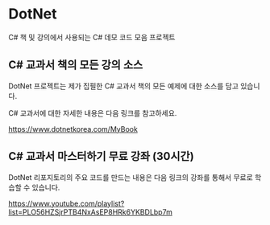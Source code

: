 # DotNet

C# 책 및 강의에서 사용되는 C# 데모 코드 모음 프로젝트


## C# 교과서 책의 모든 강의 소스

DotNet 프로젝트는 제가 집필한 C# 교과서 책의 모든 예제에 대한 소스를 담고 있습니다.

C# 교과서에 대한 자세한 내용은 다음 링크를 참고하세요.

https://www.dotnetkorea.com/MyBook

## C# 교과서 마스터하기 무료 강좌 (30시간)

DotNet 리포지토리의 주요 코드를 만드는 내용은 다음 링크의 강좌를 통해서 무료로 학습할 수 있습니다. 

https://www.youtube.com/playlist?list=PLO56HZSjrPTB4NxAsEP8HRk6YKBDLbp7m


